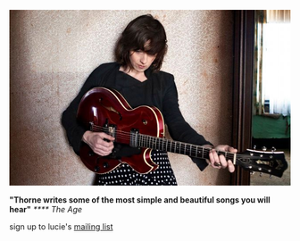 [![Bonfires In Silver City][3]][1]  

**"Thorne writes some of the most simple and beautiful songs you will hear"** _**** The Age_   
 
sign up to lucie's [mailing list][5]  

  [1]: ?p=albums/bonfires-in-silver-city
  [2]: http://www.vitamin.net.au/
  [3]: data/image/front/loretta.jpg
  [4]: http://www.smokedrecordings.com  
  [5]: ?p=forms/mailing-list